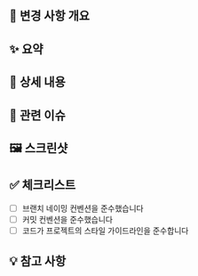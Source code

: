 ## 📌 변경 사항 개요

<!-- 이 PR에서 수행한 변경 사항에 대한 간략한 설명 -->

## ✨ 요약

<!-- 구현 내용에 대한 간단한 설명 -->

## 📝 상세 내용

<!-- 구현 내용에 대한 자세한 설명 -->

## 🔗 관련 이슈

<!-- 관련된 이슈 번호 (예: Resolves: #123) -->

## 🖼️ 스크린샷

<!-- UI 변경이 있는 경우 변경 전/후 스크린샷 -->

## ✅ 체크리스트

- [ ] 브랜치 네이밍 컨벤션을 준수했습니다
- [ ] 커밋 컨벤션을 준수했습니다
- [ ] 코드가 프로젝트의 스타일 가이드라인을 준수합니다

## 💡 참고 사항
